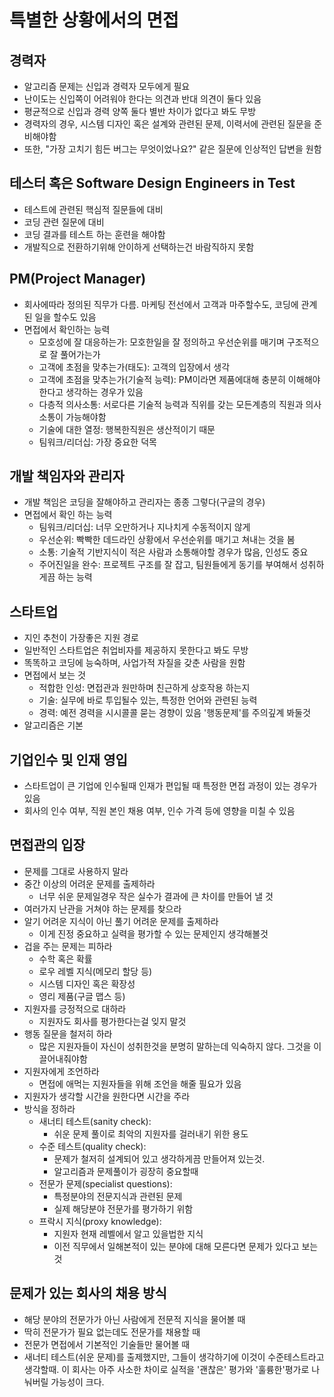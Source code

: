 # 특별한 상황에서의 면접
## 경력자 
- 알고리즘 문제는 신입과 경력자 모두에게 필요
- 난이도는 신입쪽이 어려워야 한다는 의견과 반대 의견이 둘다 있음
- 평균적으로 신입과 경력 양쪽 둘다 별반 차이가 없다고 봐도 무방
- 경력자의 경우, 시스템 디자인 혹은 설계와 관련된 문제, 이력서에 관련된 질문을 준비해야함
- 또한, "가장 고치기 힘든 버그는 무엇이었나요?" 같은 질문에 인상적인 답변을 원함
## 테스터 혹은 Software Design Engineers in Test
- 테스트에 관련된 핵심적 질문들에 대비
- 코딩 관련 질문에 대비
- 코딩 결과를 테스트 하는 훈련을 해야함
- 개발직으로 전환하기위해 안이하게 선택하는건 바람직하지 못함
## PM(Project Manager)
- 회사에따라 정의된 직무가 다름. 마케팅 전선에서 고객과 마주할수도, 코딩에 관계된 일을 할수도 있음
- 면접에서 확인하는 능력
    - 모호성에 잘 대응하는가: 모호한일을 잘 정의하고 우선순위를 매기며 구조적으로 잘 풀어가는가
    - 고객에 초점을 맞추는가(태도): 고객의 입장에서 생각
    - 고객에 초점을 맞추는가(기술적 능력): PM이라면 제품에대해 충분히 이해해야한다고 생각하는 경우가 있음
    - 다층적 의사소통: 서로다른 기술적 능력과 직위를 갖는 모든계층의 직원과 의사소통이 가능해야함
    - 기술에 대한 열정: 행복한직원은 생산적이기 때문
    - 팀워크/리더십: 가장 중요한 덕목
## 개발 책임자와 관리자
- 개발 책임은 코딩을 잘해야하고 관리자는 종종 그렇다(구글의 경우)
- 면접에서 확인 하는 능력
    - 팀워크/리더십: 너무 오만하거나 지나치게 수동적이지 않게
    - 우선순위: 빡빡한 데드라인 상황에서 우선순위를 매기고 쳐내는 것을 봄
    - 소통: 기술적 기반지식이 적은 사람과 소통해야할 경우가 많음, 인성도 중요
    - 주어진일을 완수: 프로젝트 구조를 잘 잡고, 팀원들에게 동기를 부여해서 성취하게끔 하는 능력
## 스타트업
- 지인 추천이 가장좋은 지원 경로
- 일반적인 스타트업은 취업비자를 제공하지 못한다고 봐도 무방
- 똑똑하고 코딩에 능숙하며, 사업가적 자질을 갖춘 사람을 원함
- 면접에서 보는 것
    - 적합한 인성: 면접관과 원만하며 친근하게 상호작용 하는지
    - 기술: 실무에 바로 투입될수 있는, 특정한 언어와 관련된 능력
    - 경력: 예전 경력을 시시콜콜 묻는 경향이 있음 '행동문제'를 주의깊계 봐둘것
- 알고리즘은 기본
## 기업인수 및 인재 영입
- 스타트업이 큰 기업에 인수될때 인재가 편입될 때 특정한 면접 과정이 있는 경우가 있음
- 회사의 인수 여부, 직원 본인 채용 여부, 인수 가격 등에 영향을 미칠 수 있음
## 면접관의 입장
- 문제를 그대로 사용하지 말라
- 중간 이상의 어려운 문제를 출제하라
    - 너무 쉬운 문제일경우 작은 실수가 결과에 큰 차이를 만들어 낼 것
- 여러가지 난관을 거쳐야 하는 문제를 찾으라
- 알기 어려운 지식이 아닌 풀기 어려운 문제를 출제하라
    - 이게 진정 중요하고 실력을 평가할 수 있는 문제인지 생각해볼것
- 겁을 주는 문제는 피하라
    - 수학 혹은 확률
    - 로우 레벨 지식(메모리 할당 등)
    - 시스템 디자인 혹은 확장성
    - 영리 제품(구글 맵스 등)
- 지원자를 긍정적으로 대하라
    - 지원자도 회사를 평가한다는걸 잊지 말것
- 행동 질문을 철저히 하라
    - 많은 지원자들이 자신이 성취한것을 분명히 말하는데 익숙하지 않다. 그것을 이끌어내줘야함
- 지원자에게 조언하라
    - 면접에 애먹는 지원자들을 위해 조언을 해줄 필요가 있음
- 지원자가 생각할 시간을 원한다면 시간을 주라
- 방식을 정하라
    - 새너티 테스트(sanity check):
        - 쉬운 문제 풀이로 최악의 지원자를 걸러내기 위한 용도
    - 수준 테스트(quality check):
        - 문제가 철저히 설계되어 있고 생각하게끔 만들어져 있는것.
        - 알고리즘과 문제풀이가 굉장히 중요할때
    - 전문가 문제(specialist questions):
        - 특정분야의 전문지식과 관련된 문제
        - 실제 해당분야 전문가를 평가하기 위함
    - 프락시 지식(proxy knowledge):
        - 지원자 현재 레벨에서 알고 있을법한 지식
        - 이전 직무에서 일해본적이 있는 분야에 대해 모른다면 문제가 있다고 보는것
## 문제가 있는 회사의 채용 방식
- 해당 분야의 전문가가 아닌 사람에게 전문적 지식을 물어볼 때
- 딱히 전문가가 필요 없는데도 전문가를 채용할 때
- 전문가 면접에서 기본적인 기술들만 물어볼 때
- 새너티 테스트(쉬운 문제)를 출제했지만, 그들이 생각하기에 이것이 수준테스트라고 생각할때. 이 회사는 아주 사소한 차이로 실적을 '괜찮은' 평가와 '훌륭한'평가로 나눠버릴 가능성이 크다.